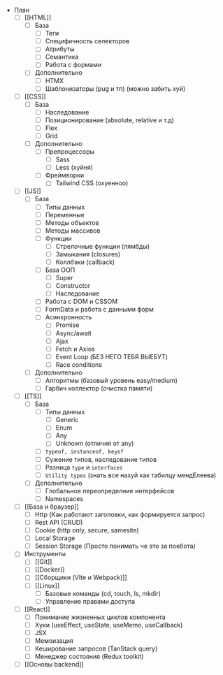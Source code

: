 - План
	- [ ] [[HTML]] 
		 - [ ] База
			- [ ] Теги
			- [ ] Специфичность селекторов
			- [ ] Атрибуты
			- [ ] Семантика
			- [ ] Работа с формами
		- [ ] Дополнительно
			- [ ] HTMX
			- [ ] Шаблонизаторы (pug и тп) (можно забить хуй)
	- [ ] [[CSS]]
		- [ ] База
			- [ ] Наследование
			- [ ] Позиционирование (absolute, relative и т.д)
			- [ ] Flex
			- [ ] Grid
		- [ ] Дополнительно
			- [ ] Препроцессоры
				- [ ] Sass
				- [ ] Less (хуйня)
			- [ ] Фреймворки
				- [ ] Tailwind CSS (охуенноо)
	- [ ] [[JS]]
		- [ ] База
			- [ ] Типы данных
			- [ ] Переменные
			- [ ] Методы объектов
			- [ ] Методы массивов
			- [ ] Функции
				- [ ] Стрелочные функции (лямбды)
				- [ ] Замыкания (closures)
				- [ ] Коллбэки (callback)  
			- [ ] База ООП
				- [ ] Super
				- [ ] Constructor
				- [ ] Наследование
			- [ ] Работа с DOM и CSSOM
			- [ ] FormData и работа с данными форм
			- [ ] Асинхронность
				- [ ] Promise
				- [ ] Async/await
				- [ ] Ajax
				- [ ] Fetch и Axios
				- [ ] Event Loop (БЕЗ НЕГО ТЕБЯ ВЫЕБУТ)
				- [ ] Race conditions
		- [ ] Дополнительно
			- [ ]  Алгоритмы (базовый уровень easy/medium)
			- [ ] Гарбич коллектор (очистка памяти)
	- [ ] [[TS]]
		- [ ] База
			- [ ] Типы данных
				- [ ] Generic
				- [ ] Enum
				- [ ] Any
				- [ ] Unknown (отличия от any)
			- [ ] `typeof, instanceof, keyof`
			- [ ] Сужение типов, наследование типов
			- [ ] Разница `type` и `interfaces`
			- [ ] `Utility types` (знать все нахуй как табилцу мендEлеева)
		- [ ] Дополнительно
			- [ ] Глобальное переопределние интерфейсов
			- [ ] Namespaces
	- [ ] [[База и браузер]]
		 - [ ] Http (Как работают заголовки, как формируется запрос)
		 - [ ] Rest API (CRUD)
		 - [ ] Cookie (http only, secure, samesite)
		 - [ ] Local Storage
		 - [ ] Session Storage (Просто понимать че это за поебота)
	- [ ] Инструменты
		 - [ ] [[Git]]
		 - [ ] [[Docker]]
		 - [ ] [[Сборщики (VIte и Webpack)]]
		 - [ ] [[Linux]]
			 - [ ] Базовые команды (cd, touch, ls, mkdir)
			 - [ ] Управление правами доступа
	- [ ] [[React]]
		 - [ ] Понимание жизненных циклов компонента
		 - [ ] Хуки (useEffect, useState, useMemo, useCallback)
		 - [ ] JSX
		 - [ ] Мемоизация
		 - [ ] Кеширование запросов (TanStack query)
		 - [ ] Менеджер состояния (Redux toolkit)
	- [ ] [[Основы backend]]